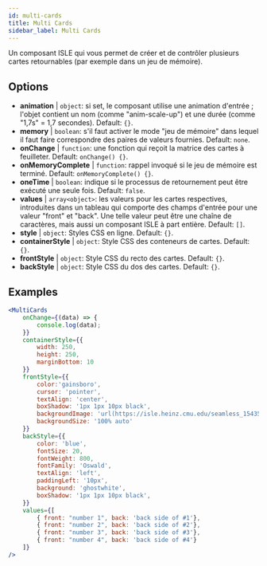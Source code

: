 ```yaml
---
id: multi-cards
title: Multi Cards
sidebar_label: Multi Cards
---
```


Un composant ISLE qui vous permet de créer et de contrôler plusieurs cartes retournables (par exemple dans un jeu de mémoire).

## Options

* __animation__ | `object`: si set, le composant utilise une animation d'entrée ; l'objet contient un nom (comme "anim-scale-up") et une durée (comme "1,7s" = 1,7 secondes). Default: `{}`.
* __memory__ | `boolean`: s'il faut activer le mode "jeu de mémoire" dans lequel il faut faire correspondre des paires de valeurs fournies. Default: `none`.
* __onChange__ | `function`: une fonction qui reçoit la matrice des cartes à feuilleter. Default: `onChange() {}`.
* __onMemoryComplete__ | `function`: rappel invoqué si le jeu de mémoire est terminé. Default: `onMemoryComplete() {}`.
* __oneTime__ | `boolean`: indique si le processus de retournement peut être exécuté une seule fois. Default: `false`.
* __values__ | `array<object>`: les valeurs pour les cartes respectives, introduites dans un tableau qui comporte des champs d'entrée pour une valeur "front" et "back". Une telle valeur peut être une chaîne de caractères, mais aussi un composant ISLE à part entière. Default: `[]`.
* __style__ | `object`: Styles CSS en ligne. Default: `{}`.
* __containerStyle__ | `object`: Style CSS des conteneurs de cartes. Default: `{}`.
* __frontStyle__ | `object`: Style CSS du recto des cartes. Default: `{}`.
* __backStyle__ | `object`: Style CSS du dos des cartes. Default: `{}`.


## Examples

```jsx live
<MultiCards
    onChange={(data) => {
        console.log(data);
    }}
    containerStyle={{
        width: 250,
        height: 250,
        marginBottom: 10
    }}
    frontStyle={{
        color:'gainsboro',
        cursor: 'pointer',
        textAlign: 'center',
        boxShadow: '1px 1px 10px black',
        backgroundImage: 'url(https://isle.heinz.cmu.edu/seamless_1543575455035.png)',
        backgroundSize: '100% auto'
    }}
    backStyle={{
        color: 'blue',
        fontSize: 20,
        fontWeight: 800,
        fontFamily: 'Oswald',
        textAlign: 'left',
        paddingLeft: '10px',
        background: 'ghostwhite',
        boxShadow: '1px 1px 10px black',
    }}
    values={[
        { front: "number 1", back: 'back side of #1'},
        { front: "number 2", back: 'back side of #2'},
        { front: "number 3", back: 'back side of #3'},
        { front: "number 4", back: 'back side of #4'}
    ]}
/>
``` 



